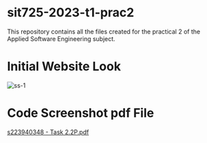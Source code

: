 
# sit725-2023-t1-prac2

This repository contains all the files created for the practical 2 of the Applied Software Engineering subject.

# Initial Website Look

![ss-1](https://github.com/1412-himanshu/sit725-2023-t1-prac2/assets/85329713/03848b96-819f-4903-bca2-a43508c4667c)

# Code Screenshot pdf File

[s223940348 - Task 2.2P.pdf](https://github.com/1412-himanshu/sit725-2023-t1-prac2/files/13425794/s223940348.-.Task.2.2P.pdf)

